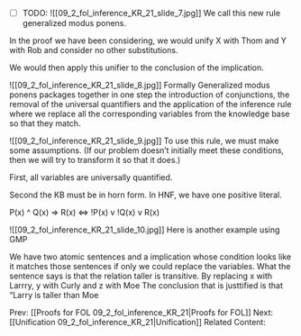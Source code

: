 ﻿- [ ] TODO:
![[09_2_fol_inference_KR_21_slide_7.jpg]]
We call this new rule generalized modus ponens.

In the proof we have been considering, we would unify X with Thom and  Y with Rob and consider no other substitutions.

We would then apply this unifier to the conclusion of the implication.

![[09_2_fol_inference_KR_21_slide_8.jpg]]
Formally Generalized modus ponens packages together in one step the introduction of conjunctions, the removal of the universal quantifiers and the application of the inference rule where we replace all the corresponding variables from the knowledge base so that they match.

![[09_2_fol_inference_KR_21_slide_9.jpg]]
To use this rule, we must make some assumptions. (If our problem doesn’t initially meet these conditions, then we will try to transform it so that it does.)
 
  First, all variables are universally quantified.
 
  Second the KB must be in horn form.
  In HNF, we have one positive literal.

P(x) ^ Q(x) => R(x)   <=>   !P(x) v !Q(x) v R(x)

![[09_2_fol_inference_KR_21_slide_10.jpg]]
Here is another example using GMP

We have two atomic sentences and a implication whose condition looks like it matches those sentences if only we could replace the variables.
What the sentence says is that the relation taller is transitive.
By replacing x with Larrry, y with Curly and z with Moe
The conclusion that is justtified is that “Larry is taller than Moe



Prev: [[Proofs for FOL 09_2_fol_inference_KR_21|Proofs for FOL]]
Next: [[Unification 09_2_fol_inference_KR_21|Unification]]
Related Content: